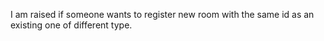 I am raised if someone wants to register new room with the same id as an existing one of different type.